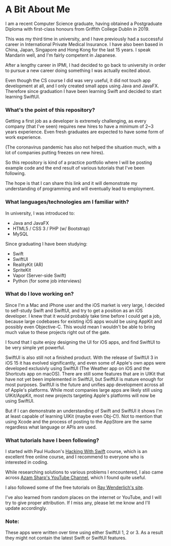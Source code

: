 # A Bit About Me

I am a recent Computer Science graduate, having obtained a Postgraduate Diploma with first-class honours from Griffith College Dublin in 2019.

This was my third time in university, and I have previously had a successful career in International Private Medical Insurance. I have also been based in China, Japan, Singapore and Hong Kong for the last 15 years. I speak Mandarin well, and I'm fairly competent in Japanese.

After a lengthy career in IPMI, I had decided to go back to university in order to pursue a new career doing something I was actually excited about.

Even though the CS course I did was very useful, it did not touch app development at all, and I only created small apps using Java and JavaFX. Therefore since graduation I have been learning Swift and decided to start learning SwiftUI. 

### What's the point of this repository? 

Getting a first job as a developer is extremely challenging, as every company (that I've seen) requires new hires to have a minimum of 2~3 years experience. Even fresh graduates are expected to have some form of work experience.

(The coronavirus pandemic has also not helped the situation much, with a lot of companies putting freezes on new hires).

So this repository is kind of a practice portfolio where I will be posting example code and the end result of various tutorials that I've been following. 

The hope is that I can share this link and it will demonstrate my understanding of programming and will eventually lead to employment. 

### What languages/technologies am I familiar with? 

In university, I was introduced to: 

* Java and JavaFX
* HTML5 / CSS 3 / PHP (w/ Bootstrap)
* MySQL

Since graduating I have been studying: 

* Swift 
* SwiftUI
* RealityKit (AR)
* SpriteKit
* Vapor (Server-side Swift)
* Python (for some job interviews)

### What do I love working on?

Since I'm a Mac and iPhone user and the iOS market is very large, I decided to self-study Swift and SwiftUI, and try to get a position as an iOS developer. I knew that it would probably take time before I could get a job, because large codebases for existing iOS apps would be using AppKit and possibly even Objective-C. This would mean I wouldn't be able to bring much value to these projects right out of the gate.

I found that I quite enjoy designing the UI for iOS apps, and find SwiftUI to be very simple yet powerful.

SwiftUI is also still not a finished product. With the release of SwiftUI 3 in iOS 15 it has evolved significantly, and even some of Apple's own apps were developed exclusivly using SwiftUI (The Weather app on iOS and the Shortcuts app on macOS). There are still some features that are in UIKit that have not yet been implemented in SwiftUI, but SwiftUI is mature enough for most purposes. 
SwiftUI is the future and unifies app development across all of Apple's platforms. While most companies large apps are likely still using UIKit/AppKit, most new projects targeting Apple's platforms will now be using SwiftUI.

But if I can demonstrate an understanding of Swift and SwiftUI it shows I'm at least capable of learning UIKit (maybe even Obj-C!). Not to mention that using Xcode and the process of posting to the AppStore are the same regardless what language or APIs are used.

### What tutorials have I been following? 

I started with Paul Hudson's <a href="https://www.hackingwithswift.com">Hacking With Swift</a> course, which is an excellent free online course, and I recommend to everyone who is interested in coding. 

While researching solutions to various problems I encountered, I also came across <a href="https://www.youtube.com/user/azamsharp/">Azam Sharp's YouTube Channel</a>, which I found quite useful. 

I also followed some of the free tutorials on <a href="https://www.raywenderlich.com/paths#ios">Ray Wenderlich's site</a>.

I've also learned from random places on the internet or YouTube, and I will try to give proper attribution. If I miss any, please let me know and I'll update accordingly. 

### Note: 

These apps were written over time using either SwiftUI 1, 2 or 3. As a result they might not contain the latest Swift or  SwiftUI features.

